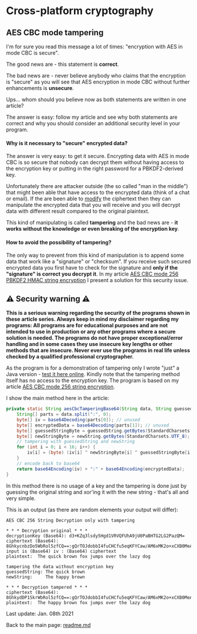 # Cross-platform cryptography

## AES CBC mode tampering

I'm for sure you read this message a lot of times: "encryption with AES in mode CBC is secure". 

The good news are - this statement is **correct**.

The bad news are - never believe anybody who claims that the encryption is "secure" as you will see that AES encryption in mode CBC without further enhancements is **unsecure**.

Ups... whom should you believe now as both statements are written in one article?

The answer is easy: follow my article and see why both statements are correct and why you should consider an additional security level in your program.

#### Why is it necessary to "secure" encrypted data?  

The answer is very easy: to get it secure. Encrypting data with AES in mode CBC is so secure that nobody can decrypt them without having access to the encryption key or putting in the right password for a PBKDF2-derived key.

Unfortunately there are attacker outside (the so called "man in the middle") that might been able that have access to the encrypted data (think of a chat or email). If the are been able to <u>modify</u> the ciphertext then they can manipulate the encrypted data that you will receive and you will decrypt data with different result compared to the original plaintext.

This kind of manipulating is called **tampering** and the bad news are - **it works without the knowledge or even breaking of the encryption key**.

#### How to avoid the possibility of tampering?

The only way to prevent from this kind of manipulation is to append some data that work like a "signature" or "checksum". If you receive such secured encrypted data you first have to check for the signature and **only if the "signature" is correct you decrypt it**. In my article [AES CBC mode 256 PBKDF2 HMAC string encryption](aes_cbc_256_pbkdf2_hmac_string_encryption.md) I present a solution for this security issue.

## :warning: Security warning :warning:

**This is a serious warning regarding the security of the programs shown in these article series.  Always keep in mind my disclaimer regarding my programs: All programs are for educational purposes and are not intended to use in production or any other programs where a  secure solution is needed. The programs do not have proper exceptional/error handling and in some cases they use insecure key lengths or other methods that are insecure. Never ever use the programs in real life unless checked by a qualified professional cryptographer.**

As the program is for a demonstration of tampering only I wrote "just" a Java version - [test it here online](https://paiza.io/projects/e/M9Qy0oQqYPFy12_yUx2T_Q/). Kindly note that the tampering method itself has no access to the encryption key. The program is based on my article [AES CBC mode 256 string encryption](aes_cbc_256_string_encryption.md/).

I show the main method here in the article:

```java
private static String aesCbcTamperingBase64(String data, String guessedString, String newString) throws NoSuchPaddingException, NoSuchAlgorithmException, InvalidAlgorithmParameterException, InvalidKeyException, BadPaddingException, IllegalBlockSizeException {
    String[] parts = data.split(":", 0);
    byte[] iv = base64Decoding(parts[0]); // unused
    byte[] encryptedData = base64Decoding(parts[1]); // unused
    byte[] guessedStringByte = guessedString.getBytes(StandardCharsets.UTF_8);
    byte[] newStringByte = newString.getBytes(StandardCharsets.UTF_8);
    // tampering with guessedString and newString
    for (int i = 0; i < 16; i++) {
        iv[i] = (byte) (iv[i] ^ newStringByte[i] ^ guessedStringByte[i]);
    }
    // encode back to base64
    return base64Encoding(iv) + ":" + base64Encoding(encryptedData);
}
```

In this method there is no usage of a key and the tampering is done just by guessing the original string and xor'ing it with the new string - that's all and very simple.

This is an output (as there are random elements your output will differ):

```plaintext
AES CBC 256 String Decryption only with tampering

* * * Decryption original * * *
decryptionKey (Base64): d3+KZq3lsdy5Hgd1VRVQFUhA9jU0PaBHTG2LG2PazQM=
ciphertext (Base64): 8GhkycnbzDo5WbRol5zfCQ==:gQrTOJdobbI4fuCHCfu5eqKFYCaw/AM6xMK2o+xCXB0MeAQ7rFbXAbAE3Ex+bD8c
input is (Base64) iv : (Base64) ciphertext
plaintext:  The quick brown fox jumps over the lazy dog

tampering the data without encryption key
guessedString: The quick brown 
newString:     The happy brown 

* * * Decryption tampered * * *
ciphertext (Base64): 8GhkydDP1SkrWbRol5zfCQ==:gQrTOJdobbI4fuCHCfu5eqKFYCaw/AM6xMK2o+xCXB0MeAQ7rFbXAbAE3Ex+bD8c
plaintext:  The happy brown fox jumps over the lazy dog

```

Last update: Jan. 08th 2021

Back to the main page: [readme.md](../readme.md)